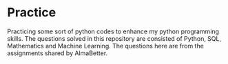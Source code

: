 # Practice
Practicing some sort of python codes to enhance my python programming skills.
The questions solved in this repository are consisted of Python, SQL, Mathematics and Machine Learning.
The questions here are from the assignments shared by AlmaBetter.
